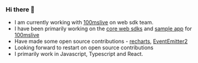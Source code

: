 ### Hi there 👋

- I am currently working with [100mslive](https://github.com/100mslive) on web sdk team.
- I have been primarily working on the [core web sdks](https://https://github.com/100mslive/web-sdks) and [sample app](https://github.com/100mslive/100ms-web) for [100mslive](https://github.com/100mslive)
- Have made some open source contributions - [recharts](https://github.com/recharts/recharts), [EventEmitter2](https://github.com/EventEmitter2/EventEmitter2)
- Looking forward to restart on open source contributions
- I primarily work in Javascript, Typescript and React.
<!--
**raviteja83/raviteja83** is a ✨ _special_ ✨ repository because its `README.md` (this file) appears on your GitHub profile.

Here are some ideas to get you started:

- 🔭 I’m currently working on ...
- 🌱 I’m currently learning ...
- 👯 I’m looking to collaborate on ...
- 🤔 I’m looking for help with ...
- 💬 Ask me about ...
- 📫 How to reach me: ...
- 😄 Pronouns: ...
- ⚡ Fun fact: ...
-->
